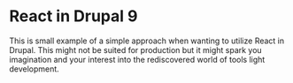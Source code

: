 # React in Drupal 9

This is small example of a simple approach when wanting to utilize React in Drupal.
This might not be suited for production but it might spark you imagination and your
interest into the rediscovered world of tools light development.
